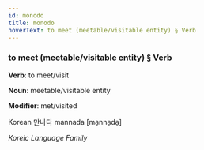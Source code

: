 ```yaml
---
id: monodo
title: monodo
hoverText: to meet (meetable/visitable entity) § Verb
---
```


### to meet (meetable/visitable entity) § Verb

**Verb**: to meet/visit

**Noun**: meetable/visitable entity

**Modifier**: met/visited

Korean 만나다 mannada [ma̠nna̠da̠]

*Koreic Language Family*